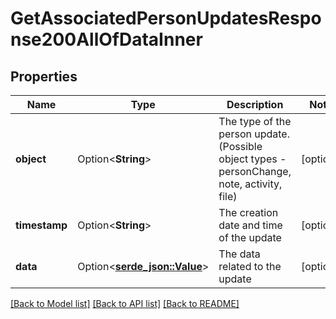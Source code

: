 # GetAssociatedPersonUpdatesResponse200AllOfDataInner

## Properties

Name | Type | Description | Notes
------------ | ------------- | ------------- | -------------
**object** | Option<**String**> | The type of the person update. (Possible object types - personChange, note, activity, file) | [optional]
**timestamp** | Option<**String**> | The creation date and time of the update | [optional]
**data** | Option<[**serde_json::Value**](.md)> | The data related to the update | [optional]

[[Back to Model list]](../README.md#documentation-for-models) [[Back to API list]](../README.md#documentation-for-api-endpoints) [[Back to README]](../README.md)


